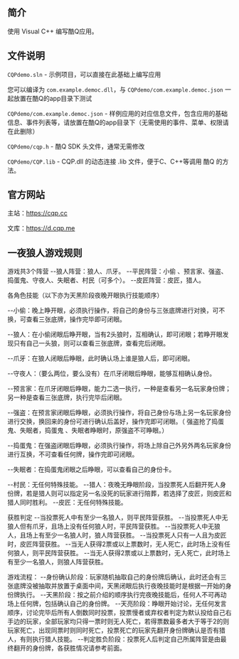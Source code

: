 ﻿简介
----
使用 Visual C++ 编写酷Q应用。

文件说明
--------
`CQPdemo.sln` - 示例项目，可以直接在此基础上编写应用

您可以编译为 `com.example.democ.dll`，与 `CQPdemo/com.example.democ.json` 一起放置在酷Q的app目录下测试

`CQPdemo/com.example.democ.json` - 样例应用的对应信息文件，包含应用的基础信息、事件列表等，请放置在酷Q的app目录下（无需使用的事件、菜单、权限请在此删除）

`CQPdemo/cqp.h` - 酷Q SDK 头文件，通常无需修改

`CQPdemo/CQP.lib` - CQP.dll 的动态连接 .lib 文件，便于C、C++等调用 酷Q 的方法。

官方网站
--------
主站：https://cqp.cc

文库：https://d.cqp.me


一夜狼人游戏规则
--------
游戏共3个阵营
--狼人阵营：狼人、爪牙。
--平民阵营：小偷 、预言家、强盗、捣蛋鬼、守夜人、失眠者、村民（可多个）。
--皮匠阵营：皮匠，猎人。

各角色技能（以下亦为天黑阶段夜晚开眼执行技能顺序）

--小偷：晚上睁开眼，必须执行操作，将自己的身份与三张底牌进行对换，可不换，可查看三张底牌，操作完毕即可闭眼。

--狼人：在小偷闭眼后睁开眼，当有2头狼时，互相确认，即可闭眼；若睁开眼发现只有自己一头狼，则可以查看三张底牌，查看完后闭眼。

--爪牙：在狼人闭眼后睁眼，此时确认场上谁是狼人后，即可闭眼。

--守夜人：（要么两位，要么没有）在爪牙闭眼后睁眼，能够互相确认身份。

--预言家：在爪牙闭眼后睁眼，能力二选一执行，一种是查看另一名玩家身份牌；另一种是查看三张底牌，执行完毕后闭眼。

--强盗：在预言家闭眼后睁眼，必须执行操作，将自己身份与场上另一名玩家身份进行交换，换回来的身份可进行确认后盖好，操作完即可闭眼。（ 强盗抢了捣蛋鬼、失眠者，捣蛋鬼 、失眠者睁眼时，原强盗不可睁眼。）

--捣蛋鬼：在强盗闭眼后睁眼，必须执行操作，将场上除自己外另外两名玩家身份进行互换，不可查看任何牌，操作完即可闭眼。

--失眠者：在捣蛋鬼闭眼之后睁眼，可以查看自己的身份卡。

--村民：无任何特殊技能。
--猎人：夜晚无睁眼阶段，当投票死人后翻开死人身份牌，若是猎人则可以指定另一名没死的玩家进行陪葬，若选择了皮匠，则皮匠和猎人同时胜利。
--皮匠：无任何特殊技能。

获胜判定
--当投票死人中有至少一名狼人，则平民阵营获胜。
--当投票死人中无狼人但有爪牙，且场上没有任何狼人时，平民阵营获胜。
--当投票死人中无狼人，且场上有至少一名狼人时，狼人阵营获胜。
--当投票死人只有一人且为皮匠时，皮匠阵营获胜。
--当无人获得2票或以上票数时，无人死亡，此时场上没有任何狼人，则平民阵营获胜。
--当无人获得2票或以上票数时，无人死亡，此时场上有至少一名狼人，则狼人阵营获胜。

游戏流程：
--身份确认阶段：玩家随机抽取自己的身份牌后确认，此时还会有三张底牌没被抽取并放置于桌面中间，天黑闭眼后执行夜晚技能时是根据一开始的身份牌执行。
--天黑阶段：按之前介绍的顺序执行完夜晚技能后，任何人不可再动场上任何牌，包括确认自己的身份牌。
--天亮阶段：睁眼开始讨论，无任何发言顺序，讨论完毕后所有人倒数同时投票，投票慢者或弃权者判定为默认投给自己右手边的玩家，全部玩家均只得一票时则无人死亡，若得票数最多者大于等于2的则玩家死亡，出现同票时则同时死亡，投票死亡的玩家先翻开身份牌确认是否有猎人，有则执行猎人技能。
--判定胜负阶段：投票死人后判定自己所属阵营是由最终翻开的身份牌，各获胜情况请参考前面。